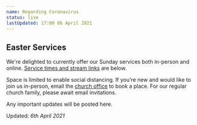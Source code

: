 ```yaml
---
name: Regarding Coronavirus
status: live
lastUpdated: 17:00 06 April 2021
---
```

## Easter Services
We're delighted to currently offer our Sunday services both in-person and online. [Service times and stream links](/#services) are below.

Space is limited to enable social distancing. If you're new and would like to join us in-person, email the [church office](mailto:info@christchurchmayfair.org) to book a place. For our regular church family, please await email invitations.

Any important updates will be posted here.

Updated: *6th April 2021*
